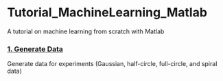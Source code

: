 # Tutorial_MachineLearning_Matlab
A tutorial on machine learning from scratch with Matlab

### [1. Generate Data](https://github.com/terryum/Tutorial_MachineLearning_Matlab/tree/master/1_GenerateData)
Generate data for experiments (Gaussian, half-circle, full-circle, and spiral data) 
